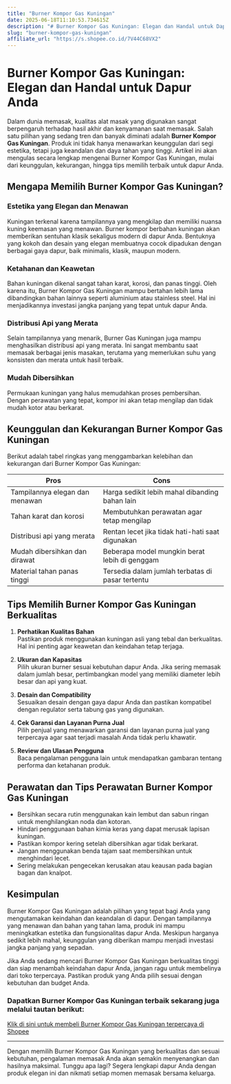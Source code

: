 ```yaml
---
title: "Burner Kompor Gas Kuningan"
date: 2025-06-18T11:10:53.734615Z
description: "# Burner Kompor Gas Kuningan: Elegan dan Handal untuk Dapur Anda..."
slug: "burner-kompor-gas-kuningan"
affiliate_url: "https://s.shopee.co.id/7V44C68VX2"
---
```

# Burner Kompor Gas Kuningan: Elegan dan Handal untuk Dapur Anda

Dalam dunia memasak, kualitas alat masak yang digunakan sangat berpengaruh terhadap hasil akhir dan kenyamanan saat memasak. Salah satu pilihan yang sedang tren dan banyak diminati adalah **Burner Kompor Gas Kuningan**. Produk ini tidak hanya menawarkan keunggulan dari segi estetika, tetapi juga keandalan dan daya tahan yang tinggi. Artikel ini akan mengulas secara lengkap mengenai Burner Kompor Gas Kuningan, mulai dari keunggulan, kekurangan, hingga tips memilih terbaik untuk dapur Anda.

## Mengapa Memilih Burner Kompor Gas Kuningan?

### Estetika yang Elegan dan Menawan
Kuningan terkenal karena tampilannya yang mengkilap dan memiliki nuansa kuning keemasan yang menawan. Burner kompor berbahan kuningan akan memberikan sentuhan klasik sekaligus modern di dapur Anda. Bentuknya yang kokoh dan desain yang elegan membuatnya cocok dipadukan dengan berbagai gaya dapur, baik minimalis, klasik, maupun modern.

### Ketahanan dan Keawetan
Bahan kuningan dikenal sangat tahan karat, korosi, dan panas tinggi. Oleh karena itu, Burner Kompor Gas Kuningan mampu bertahan lebih lama dibandingkan bahan lainnya seperti aluminium atau stainless steel. Hal ini menjadikannya investasi jangka panjang yang tepat untuk dapur Anda.

### Distribusi Api yang Merata
Selain tampilannya yang menarik, Burner Gas Kuningan juga mampu menghasilkan distribusi api yang merata. Ini sangat membantu saat memasak berbagai jenis masakan, terutama yang memerlukan suhu yang konsisten dan merata untuk hasil terbaik.

### Mudah Dibersihkan
Permukaan kuningan yang halus memudahkan proses pembersihan. Dengan perawatan yang tepat, kompor ini akan tetap mengilap dan tidak mudah kotor atau berkarat.

## Keunggulan dan Kekurangan Burner Kompor Gas Kuningan

Berikut adalah tabel ringkas yang menggambarkan kelebihan dan kekurangan dari Burner Kompor Gas Kuningan:

| **Pros**                            | **Cons**                                    |
|-------------------------------------|--------------------------------------------|
| Tampilannya elegan dan menawan     | Harga sedikit lebih mahal dibanding bahan lain |
| Tahan karat dan korosi            | Membutuhkan perawatan agar tetap mengilap |
| Distribusi api yang merata        | Rentan lecet jika tidak hati-hati saat digunakan |
| Mudah dibersihkan dan dirawat    | Beberapa model mungkin berat lebih di genggam |
| Material tahan panas tinggi       | Tersedia dalam jumlah terbatas di pasar tertentu |

## Tips Memilih Burner Kompor Gas Kuningan Berkualitas

1. **Perhatikan Kualitas Bahan**  
   Pastikan produk menggunakan kuningan asli yang tebal dan berkualitas. Hal ini penting agar keawetan dan keindahan tetap terjaga.

2. **Ukuran dan Kapasitas**  
   Pilih ukuran burner sesuai kebutuhan dapur Anda. Jika sering memasak dalam jumlah besar, pertimbangkan model yang memiliki diameter lebih besar dan api yang kuat.

3. **Desain dan Compatibility**  
   Sesuaikan desain dengan gaya dapur Anda dan pastikan kompatibel dengan regulator serta tabung gas yang digunakan.

4. **Cek Garansi dan Layanan Purna Jual**  
   Pilih penjual yang menawarkan garansi dan layanan purna jual yang terpercaya agar saat terjadi masalah Anda tidak perlu khawatir.

5. **Review dan Ulasan Pengguna**  
   Baca pengalaman pengguna lain untuk mendapatkan gambaran tentang performa dan ketahanan produk.

## Perawatan dan Tips Perawatan Burner Kompor Gas Kuningan

- Bersihkan secara rutin menggunakan kain lembut dan sabun ringan untuk menghilangkan noda dan kotoran.
- Hindari penggunaan bahan kimia keras yang dapat merusak lapisan kuningan.
- Pastikan kompor kering setelah dibersihkan agar tidak berkarat.
- Jangan menggunakan benda tajam saat membersihkan untuk menghindari lecet.
- Sering melakukan pengecekan kerusakan atau keausan pada bagian bagan dan knalpot.

## Kesimpulan

Burner Kompor Gas Kuningan adalah pilihan yang tepat bagi Anda yang mengutamakan keindahan dan keandalan di dapur. Dengan tampilannya yang menawan dan bahan yang tahan lama, produk ini mampu meningkatkan estetika dan fungsionalitas dapur Anda. Meskipun harganya sedikit lebih mahal, keunggulan yang diberikan mampu menjadi investasi jangka panjang yang sepadan.

Jika Anda sedang mencari Burner Kompor Gas Kuningan berkualitas tinggi dan siap menambah keindahan dapur Anda, jangan ragu untuk membelinya dari toko terpercaya. Pastikan produk yang Anda pilih sesuai dengan kebutuhan dan budget Anda.

### Dapatkan Burner Kompor Gas Kuningan terbaik sekarang juga melalui tautan berikut:  
[Klik di sini untuk membeli Burner Kompor Gas Kuningan terpercaya di Shopee](https://s.shopee.co.id/7V44C68VX2)

---

Dengan memilih Burner Kompor Gas Kuningan yang berkualitas dan sesuai kebutuhan, pengalaman memasak Anda akan semakin menyenangkan dan hasilnya maksimal. Tunggu apa lagi? Segera lengkapi dapur Anda dengan produk elegan ini dan nikmati setiap momen memasak bersama keluarga.